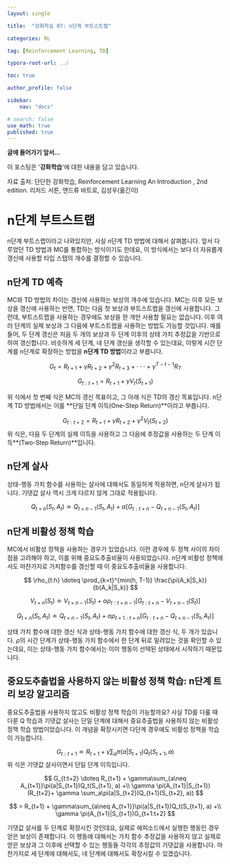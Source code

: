```yaml
---
layout: single

title:  "강화학습 07: n단계 부트스트랩"

categories: RL

tag: [Reinforcement Learning, TD]

typora-root-url: ../

toc: true

author_profile: false

sidebar:
    nav: "docs"

# search: false
use_math: true
published: true
---
```




**글에 들어가기 앞서...**

이 포스팅은 '**강화학습**'에 대한 내용을 담고 있습니다.



자료 출처: 단단한 강화학습, Reinforcement Learning An Introduction , 2nd edition. 리처드 서튼, 앤드류 바트로, 김성우(옮긴이)









# n단계 부트스트랩

n단계 부트스랩이라고 나와있지만, 사실 n단계 TD 방법에 대해서 살펴봅니다. 앞서 다루었던 TD 방법과 MC를 통합하는 방식이기도 한데요, 이 방식에서는 보다 더 자유롭게 갱신에 사용할 타입 스텝의 개수를 결정할 수 있습니다. 







## n단계 TD 예측

MC와 TD 방법의 차이는 갱신에 사용하는 보상의 개수에 있습니다. MC는 이후 모든 보상을 갱신에 사용하는 반면, TD는 다음 첫 보상과 부트스트랩을 갱신에 사용합니다. 그런데, 부트스트랩을 사용하는 경우에도 보상을 한 개만 사용할 필요는 없습니다. 이후 여러 단계의 실제 보상과 그 다음에 부트스트랩을 사용하는 방법도 가능할 것입니다. 예를 들어,  두 단계 갱신은 처음 두 개의 보상과 두 단계 이후의 상태 가치 추정값을 기반으로 하여 갱신합니다. 비슷하게 세 단계, 네 단계 갱신을 생각할 수 있는데요, 이렇게 시간 단계를 n단계로 확장하는 방법을 **n단계 TD 방법**이라고 부릅니다.


$$
G_t = R_{t+1} + \gamma^{} R_{t+2} + \gamma^{2} R_{t+3} + \cdot\cdot\cdot + \gamma^{T-t-1} R_T
$$

$$
G_{t:t+1} = R_{t+1} + \gamma V_t(S_{t+1})
$$

위 식에서 첫 번째 식은 MC의 갱신 목표이고, 그 아래 식은 TD의 갱신 목표입니다. n단계 TD 방법에서는 이를 **단일 단계 이득(One-Step Return)**이라고 부릅니다.


$$
G_{t:t+2} = R_{t+1} +  \gamma^{} R_{t+2} + \gamma^{2} V_t(S_{t+2})
$$
위 식은, 다음 두 단계의 실제 이득을 사용하고 그 다음에 추정값을 사용하는 두 단계 이득**(Two-Step Return)**입니다. 







## n단계 살사

상태-행동 가치 함수를 사용하는 살사에 대해서도 동일하게 적용하면, n단게 살사가 됩니다. 기댓값 살사 역시 크게 다르지 않게 그대로 적용됩니다. 


$$
Q_{t+n}(S_t, A_t) \doteq Q_{t+n-1}(S_t, A_t) + \alpha[G_{t:t+n} - Q_{t+n-1}(S_t, A_t)]
$$







## n단계 비활성 정책 학습

MC에서 비활성 정책을 사용하는 경우가 있었습니다. 이런 경우에 두 정책 사이의 차이점을 고려해야 하고, 이를 위해 중요도추출비율이 사용되었습니다. n단계 비활성 정책에서도 마찬가지로 가치함수를 갱신할 때 이 중요도추출비율을 사용합니다.


$$
\rho_{t:h} \doteq \prod_{k=t}^{min(h, T-1)} \frac{\pi(A_k|S_k)}{b(A_k|S_k)}
$$


$$
V_{t+n}(S_t) \doteq V_{t+n-1}(S_t) +\alpha \rho_{t:t+n-1}[G_{t:t+n} - V_{t+n-1}(S_t)]
$$

$$
Q_{t+n}(S_t, A_t) \doteq Q_{t+n-1}(S_t, A_t) +\alpha \rho_{t+1:t+n}[G_{t:t+n} - Q_{t+n-1}(S_t, A_t)]
$$

상태 가치 함수에 대한 갱신 식과 상태-행동 가치 함수에 대한 갱신 식, 두 개가 있습니다. $\rho$의 시간 단계가 상태-행동 가치 함수에서 한 단계 뒤로 밀려있는 것을 확인할 수 있는데요, 이는 상태-행동 가치 함수에서는 이미 행동이 선택된 상태에서 시작하기 때문입니다.







## 중요도추출법을 사용하지 않는 비활성 정책 학습: n단계 트리 보강 알고리즘

중요도추출법을 사용하지 않고도 비활성 정책 학습이 가능할까요? 사실 TD를 다룰 때 다룬 Q 학습과 기댓값 살사는 단일 단계에 대해서 중요추출법을 사용하지 않는 비활성 정책 학습 방법이었습니다. 이 개념을 확장시키면 다단계 경우에도 비활성 정책을 학습이 가능합니다.


$$
G_{t:t+1} \doteq R_{t+1} + \gamma\sum_a\pi(a|S_{t+1})Q_t(S_{t+1}, a)
$$
위 식은 기댓값 살사이면서 단일 단계 이득입니다. 


$$
G_{t:t+2} \doteq R_{t+1} + \gamma\sum_{a\neq A_{t+1}}\pi(a|S_{t+1})Q_t(S_{t+1}, a) +\\ \gamma \pi(A_{t+1}|S_{t+1})(R_{t+2}+ \gamma \sum_a\pi(a|S_{t+2})Q_{t+1}(S_{t+2}, a))
$$

$$
= R_{t+1} + \gamma\sum_{a\neq A_{t+1}}\pi(a|S_{t+1})Q_t(S_{t+1}, a) +\\ \gamma \pi(A_{t+1}|S_{t+1})G_{t+1:t+2}
$$

기댓값 살사를 두 단계로 확장시킨 것인데요, 실제로 에피소드에서 실행한 행동인 경우 얻은 보상이 존재합니다. 이 행동에 대해서는 가치 함수 추정값을 사용하지 않고 실제로 얻은 보상과 그 이후에 선택할 수 있는 행동들 각각의 추정값의 기댓값을 사용합니다. 마찬가지로 세 단계에 대해서도, 네 단계에 대해서도 확장시킬 수 있겠습니다.














